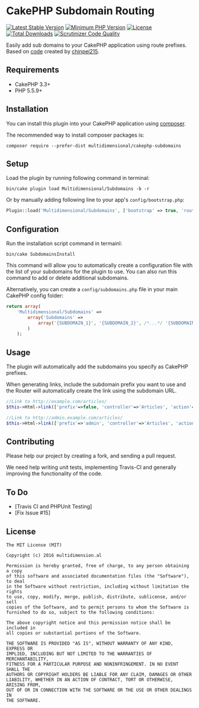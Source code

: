 # CakePHP Subdomain Routing

[![Latest Stable Version](https://poser.pugx.org/multidimensional/cakephp-subdomains/v/stable.svg)](https://packagist.org/packages/multidimensional/cakephp-subdomains)
[![Minimum PHP Version](http://img.shields.io/badge/php-%3E%3D%205.5-8892BF.svg)](https://php.net/)
[![License](https://poser.pugx.org/multidimensional/cakephp-subdomains/license.svg)](https://packagist.org/packages/multidimensional/cakephp-subdomains)
[![Total Downloads](https://poser.pugx.org/multidimensional/cakephp-subdomains/d/total.svg)](https://packagist.org/packages/multidimensional/cakephp-subdomains)
[![Scrutinizer Code Quality](https://scrutinizer-ci.com/g/multidimension-al/cakephp-subdomains/badges/quality-score.png?b=master)](https://scrutinizer-ci.com/g/multidimension-al/cakephp-subdomains/?branch=master)

Easily add sub domains to your CakePHP application using route prefixes. Based on [code](https://github.com/cakephp/cakephp/issues/7140) created by [chinpei215](https://github.com/chinpei215).

## Requirements

* CakePHP 3.3+
* PHP 5.5.9+

## Installation

You can install this plugin into your CakePHP application using [composer](http://getcomposer.org).

The recommended way to install composer packages is:

```
composer require --prefer-dist multidimensional/cakephp-subdomains
```

## Setup


Load the plugin by running following command in terminal:

```
bin/cake plugin load Multidimensional/Subdomains -b -r
```

Or by manually adding following line to your app's `config/bootstrap.php`:

```php
Plugin::load('Multidimensional/Subdomains', ['bootstrap' => true, 'routes' => true]);
```

## Configuration

Run the installation script command in termainl:

```
bin/cake SubdomainsInstall
```

This command will allow you to automatically create a configuration file with the list of your subdomains for the plugin to use. You can also run this command to add or delete additional subdomains.

Alternatively, you can create a `config/subdomains.php` file in your main CakePHP config folder:

```php
return array(
    'Multidimensional/Subdomains' => 
        array('Subdomains' =>
			array('{SUBDOMAIN_1}', '{SUBDOMAIN_2}', /*...*/ '{SUBDOMAIN_N}')
		)
	);
```

## Usage

The plugin will automatically add the subdomains you specify as CakePHP prefixes. 

When generating links, include the subdomain prefix you want to use and the Router will automatically create the link using the subdomain URL.

```php
//Link to http://example.com/articles/
$this->Html->link(['prefix'=>false, 'controller'=>'Articles', 'action'=>'index']);

//Link to http://admin.example.com/articles/
$this->Html->link(['prefix'=>'admin', 'controller'=>'Articles', 'action'=>'index']);
```

## Contributing

Please help our project by creating a fork, and sending a pull request.

We need help writing unit tests, implementing Travis-CI and generally improving the functionality of the code.

## To Do

- [Travis CI and PHPUnit Testing]
- [Fix Issue #15]

## License

    The MIT License (MIT)

    Copyright (c) 2016 multidimension.al
	
    Permission is hereby granted, free of charge, to any person obtaining a copy
    of this software and associated documentation files (the "Software"), to deal
    in the Software without restriction, including without limitation the rights
    to use, copy, modify, merge, publish, distribute, sublicense, and/or sell
    copies of the Software, and to permit persons to whom the Software is
    furnished to do so, subject to the following conditions:

    The above copyright notice and this permission notice shall be included in
    all copies or substantial portions of the Software.

    THE SOFTWARE IS PROVIDED "AS IS", WITHOUT WARRANTY OF ANY KIND, EXPRESS OR
    IMPLIED, INCLUDING BUT NOT LIMITED TO THE WARRANTIES OF MERCHANTABILITY,
    FITNESS FOR A PARTICULAR PURPOSE AND NONINFRINGEMENT. IN NO EVENT SHALL THE
    AUTHORS OR COPYRIGHT HOLDERS BE LIABLE FOR ANY CLAIM, DAMAGES OR OTHER
    LIABILITY, WHETHER IN AN ACTION OF CONTRACT, TORT OR OTHERWISE, ARISING FROM,
    OUT OF OR IN CONNECTION WITH THE SOFTWARE OR THE USE OR OTHER DEALINGS IN
    THE SOFTWARE.

